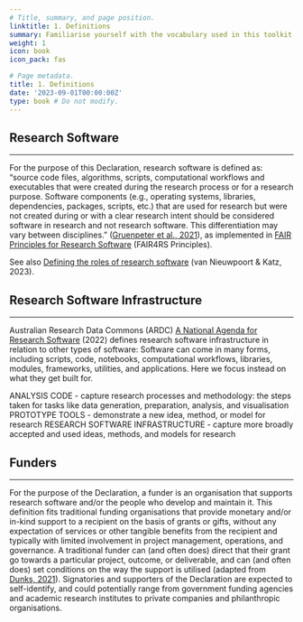 ```yaml
---
# Title, summary, and page position.
linktitle: 1. Definitions
summary: Familiarise yourself with the vocabulary used in this toolkit.
weight: 1
icon: book
icon_pack: fas

# Page metadata.
title: 1. Definitions
date: '2023-09-01T00:00:00Z'
type: book # Do not modify.
---
```


## Research Software
---

For the purpose of this Declaration, research software is defined as: “source code files,
algorithms, scripts, computational workflows and executables that were created during the
research process or for a research purpose. Software components (e.g., operating systems,
libraries, dependencies, packages, scripts, etc.) that are used for research but were not
created during or with a clear research intent should be considered software in research and
not research software. This differentiation may vary between disciplines.” ([Gruenpeter et al., 2021](https://doi.org/10.5281/ZENODO.5504016)), as implemented in [FAIR Principles for Research Software](https://rd-alliance.org/group/fair-research-software-fair4rs-wg/outcomes/fair-principles-research-software-fair4rs-0) (FAIR4RS Principles).

See also [Defining the roles of research software](https://upstream.force11.org/defining-the-roles-of-research-software/) (van Nieuwpoort & Katz, 2023).

## Research Software Infrastructure
---

Australian Research Data Commons (ARDC) [A National Agenda for Research Software](https://zenodo.org/record/6378082) (2022) defines research software infrastructure in relation to other types of software: Software can come in many forms, including scripts, code, notebooks, computational workflows, libraries, modules, frameworks, utilities, and applications. Here we focus instead on what they get built for.

ANALYSIS CODE - capture research processes and methodology: the steps taken for tasks like data generation, preparation, analysis, and visualisation
PROTOTYPE TOOLS - demonstrate a new idea, method, or model for research
RESEARCH SOFTWARE INFRASTRUCTURE - capture more broadly accepted and used ideas, methods, and models for research

## Funders
---

For the purpose of the Declaration, a funder is an organisation that supports research software and/or the people who develop and maintain it. This definition fits traditional funding organisations that provide monetary and/or in-kind support to a recipient on the basis of grants or gifts, without any expectation of services or other tangible benefits from the recipient and typically with limited involvement in project management, operations, and governance. A traditional funder can (and often does) direct that their grant go towards a particular project, outcome, or deliverable, and can (and often does) set conditions on the way the support is utilised (adapted from [Dunks, 2021](https://investinopen.org/blog/funding-open-infrastructure-key-terms-and-concepts-in-our-analysis/)). Signatories and supporters of the Declaration are expected to self-identify, and could potentially range from government funding agencies and academic research institutes to private companies and philanthropic organisations.

